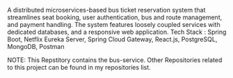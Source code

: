 A distributed microservices-based bus ticket reservation system that streamlines seat booking, user authentication, bus and route management, and payment handling. The system features loosely coupled services with dedicated databases, and a responsive web application.
Tech Stack : Spring Boot, Netflix Eureka Server, Spring Cloud Gateway, React.js, PostgreSQL, MongoDB, Postman

NOTE: This Repstitory contains the bus-service. Other Repositories related to this project can be found in my repositories list.
